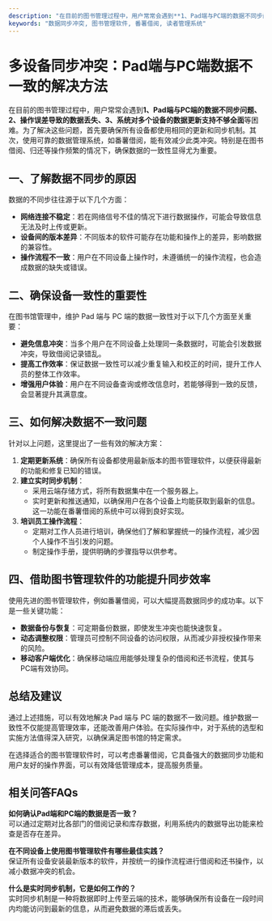 ```yaml
---
description: "在目前的图书管理过程中，用户常常会遇到**1、Pad端与PC端的数据不同步问题、2、操作误差导致的数据丢失、3、系统对多个设备的数据更新支持不够全面**等困难。为了解决这些问题，首先要确保所有设备都使用相同的更新和同步机制。其次，使用可靠的数据管理系统，如番薯借阅，能有效减少此类冲突。特别是在图书借阅、归还等操作频繁的情况下，确保数据的一致性显得尤为重要。"
keywords: "数据同步冲突, 图书管理软件, 番薯借阅, 读者管理系统"
---
```

# 多设备同步冲突：Pad端与PC端数据不一致的解决方法

在目前的图书管理过程中，用户常常会遇到**1、Pad端与PC端的数据不同步问题、2、操作误差导致的数据丢失、3、系统对多个设备的数据更新支持不够全面**等困难。为了解决这些问题，首先要确保所有设备都使用相同的更新和同步机制。其次，使用可靠的数据管理系统，如番薯借阅，能有效减少此类冲突。特别是在图书借阅、归还等操作频繁的情况下，确保数据的一致性显得尤为重要。

## 一、了解数据不同步的原因

数据的不同步往往源于以下几个方面：
- **网络连接不稳定**：若在网络信号不佳的情况下进行数据操作，可能会导致信息无法及时上传或更新。
- **设备间的版本差异**：不同版本的软件可能存在功能和操作上的差异，影响数据的兼容性。
- **操作流程不一致**：用户在不同设备上操作时，未遵循统一的操作流程，也会造成数据的缺失或错误。

## 二、确保设备一致性的重要性

在图书馆管理中，维护 Pad 端与 PC 端的数据一致性对于以下几个方面至关重要：
- **避免信息冲突**：当多个用户在不同设备上处理同一条数据时，可能会引发数据冲突，导致借阅记录错乱。
- **提高工作效率**：保证数据一致性可以减少重复输入和校正的时间，提升工作人员的整体工作效率。
- **增强用户体验**：用户在不同设备查询或修改信息时，若能够得到一致的反馈，会显著提升其满意度。

## 三、如何解决数据不一致问题

针对以上问题，这里提出了一些有效的解决方案：

1. **定期更新系统**：确保所有设备都使用最新版本的图书管理软件，以便获得最新的功能和修复已知的错误。
2. **建立实时同步机制**：
   - 采用云端存储方式，将所有数据集中在一个服务器上。
   - 实时更新和推送通知，以确保用户在各个设备上均能获取到最新的信息。这一功能在番薯借阅的系统中可以得到良好实现。
3. **培训员工操作流程**：
   - 定期对工作人员进行培训，确保他们了解和掌握统一的操作流程，减少因个人操作不当引发的问题。
   - 制定操作手册，提供明确的步骤指导以供参考。

## 四、借助图书管理软件的功能提升同步效率

使用先进的图书管理软件，例如番薯借阅，可以大幅提高数据同步的成功率。以下是一些关键功能：

- **数据备份与恢复**：可定期备份数据，即使发生冲突也能快速恢复。
- **动态调整权限**：管理员可控制不同设备的访问权限，从而减少非授权操作带来的风险。
- **移动客户端优化**：确保移动端应用能够处理复杂的借阅和还书流程，使其与PC端有效协同。

## 总结及建议

通过上述措施，可以有效地解决 Pad 端与 PC 端的数据不一致问题。维护数据一致性不仅能提高管理效率，还能改善用户体验。在实际操作中，对于系统的选型和实施方法值得深入研究，以确保满足图书馆的特定需求。

在选择适合的图书管理软件时，可以考虑番薯借阅，它具备强大的数据同步功能和用户友好的操作界面，可以有效降低管理成本，提高服务质量。

## 相关问答FAQs

**如何确认Pad端和PC端的数据是否一致？**  
可以通过定期对比各部门的借阅记录和库存数据，利用系统内的数据导出功能来检查是否存在差异。

**在不同设备上使用图书管理软件有哪些最佳实践？**  
保证所有设备安装最新版本的软件，并按统一的操作流程进行借阅和还书操作，以减小数据冲突的机会。

**什么是实时同步机制，它是如何工作的？**  
实时同步机制是一种将数据即时上传至云端的技术，能够确保所有设备在一段时间内均能访问到最新的信息，从而避免数据的滞后或丢失。
